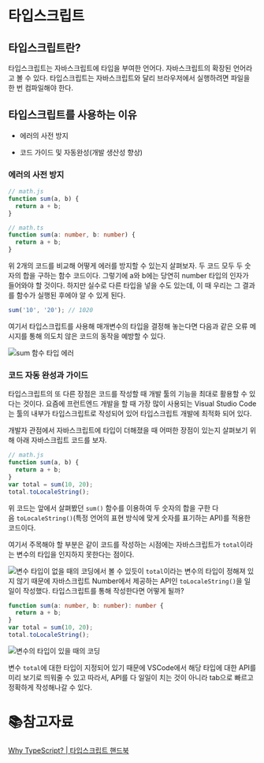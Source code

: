 # 타입스크립트

## 타입스크립트란?

타입스크립트는 자바스크립트에 타입을 부여한 언어다. 자바스크립트의 확장된 언어라고 볼 수 있다. 타입스크립트는 자바스크립트와 달리 브라우저에서 실행하려면 파일을 한 번 컴파일해야 한다.

## 타입스크립트를 사용하는 이유

- 에러의 사전 방지

- 코드 가이드 및 자동완성(개발 생산성 향상)

### 에러의 사전 방지

```javascript
// math.js
function sum(a, b) {
  return a + b;
}
```

```typescript
// math.ts
function sum(a: number, b: number) {
  return a + b;
}
```

위 2개의 코드를 비교해 어떻게 에러를 방지할 수 있는지 살펴보자. 두 코드 모두 두 숫자의 합을 구하는 함수 코드이다. 그렇기에 a와 b에는 당연히 number 타입의 인자가 들어와야 할 것이다. 하지만 실수로 다른 타입을 넣을 수도 있는데, 이 때 우리는 그 결과를 함수가 실행된 후에야 알 수 있게 된다.

```javascript
sum('10', '20'); // 1020
```

여기서 타입스크립트를 사용해 매개변수의 타입을 결정해 놓는다면 다음과 같은 오류 메시지를 통해 의도치 않은 코드의 동작을 예방할 수 있다.

![sum 함수 타입 에러](https://joshua1988.github.io/ts/images/type-error.png)

### 코드 자동 완성과 가이드

타입스크립트의 또 다른 장점은 코드를 작성할 때 개발 툴의 기능을 최대로 활용할 수 있다는 것이다. 요즘에 프런트엔드 개발을 할 때 가장 많이 사용되는 Visual Studio Code는 툴의 내부가 타입스크립트로 작성되어 있어 타입스크립트 개발에 최적화 되어 있다.

개발자 관점에서 자바스크립트에 타입이 더해졌을 때 어떠한 장점이 있는지 살펴보기 위해 아래 자바스크립트 코드를 보자.

```javascript
// math.js
function sum(a, b) {
  return a + b;
}
var total = sum(10, 20);
total.toLocaleString();
```

위 코드는 앞에서 살펴봤던 `sum()` 함수를 이용하여 두 숫자의 합을 구한 다음 `toLocaleString()`(특정 언어의 표현 방식에 맞게 숫자를 표기하는 API)를 적용한 코드이다.

여기서 주목해야 할 부분은 같이 코드를 작성하는 시점에는 자바스크립트가 `total`이라는 변수의 타입을 인지하지 못한다는 점이다.

![변수 타입이 없을 때의 코딩](https://joshua1988.github.io/ts/images/math-js.gif)에서 볼 수 있듯이 `total`이라는 변수의 타입이 정해져 있지 않기 때문에 자바스크립트 Number에서 제공하는 API인 `toLocaleString()`을 일일이 작성했다. 타입스크립트를 통해 작성한다면 어떻게 될까?

```typescript
function sum(a: number, b: number): number {
  return a + b;
}
var total = sum(10, 20);
total.toLocaleString();
```

![변수의 타입이 있을 때의 코딩](https://joshua1988.github.io/ts/images/math-ts.gif)

변수 `total`에 대한 타입이 지정되어 있기 때문에 VSCode에서 해당 타입에 대한 API를 미리 보기로 띄워줄 수 있고 따라서, API를 다 일일이 치는 것이 아니라 tab으로 빠르고 정확하게 작성해나갈 수 있다.

# :books:참고자료

[Why TypeScript? | 타입스크립트 핸드북](https://joshua1988.github.io/ts/why-ts.html#%EC%99%9C-%ED%83%80%EC%9E%85%EC%8A%A4%ED%81%AC%EB%A6%BD%ED%8A%B8%EB%A5%BC-%EC%8D%A8%EC%95%BC%ED%95%A0%EA%B9%8C%EC%9A%94)
